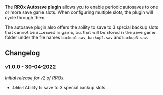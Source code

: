 The **RROx Autosave plugin** allows you to enable periodic autosaves to one or more save game slots. When configuring multiple slots, the plugin will cycle through them.

The autosave plugin also offers the ability to save to 3 special backup slots that cannot be accessed in game, but that will be stored in the save game folder under the file names `backup1.sav`, `backup2.sav` and `backup3.sav`.

## Changelog

### v1.0.0 - 30-04-2022
*Initial release for v2 of RROx.*
- `Added` Ability to save to 3 special backup slots.